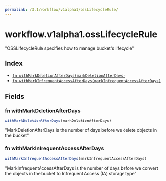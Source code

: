 ```yaml
---
permalink: /3.1/workflow/v1alpha1/ossLifecycleRule/
---
```


# workflow.v1alpha1.ossLifecycleRule

"OSSLifecycleRule specifies how to manage bucket's lifecycle"

## Index

* [`fn withMarkDeletionAfterDays(markDeletionAfterDays)`](#fn-withmarkdeletionafterdays)
* [`fn withMarkInfrequentAccessAfterDays(markInfrequentAccessAfterDays)`](#fn-withmarkinfrequentaccessafterdays)

## Fields

### fn withMarkDeletionAfterDays

```ts
withMarkDeletionAfterDays(markDeletionAfterDays)
```

"MarkDeletionAfterDays is the number of days before we delete objects in the bucket"

### fn withMarkInfrequentAccessAfterDays

```ts
withMarkInfrequentAccessAfterDays(markInfrequentAccessAfterDays)
```

"MarkInfrequentAccessAfterDays is the number of days before we convert the objects in the bucket to Infrequent Access (IA) storage type"
